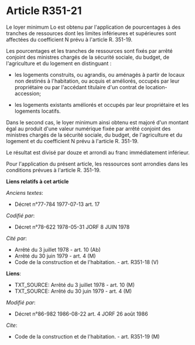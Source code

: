 # Article R351-21

Le loyer minimum Lo est obtenu par l'application de pourcentages à des tranches de ressources dont les limites inférieures et
supérieures sont affectées du coefficient N prévu à l'article R. 351-19.

Les pourcentages et les tranches de ressources sont fixés par arrêté conjoint des ministres chargés de la sécurité sociale,
du budget, de l'agriculture et du logement en distinguant :

- les logements construits, ou agrandis, ou aménagés à partir de locaux non destinés à l'habitation, ou acquis et améliorés,
occupés par leur propriétaire ou par l'accédant titulaire d'un contrat de location-accession;

- les logements existants améliorés et occupés par leur propriétaire et les logements locatifs.

Dans le second cas, le loyer minimum ainsi obtenu est majoré d'un montant égal au produit d'une valeur numérique fixée par
arrêté conjoint des ministres chargés de la sécurité sociale, du budget, de l'agriculture et du logement et du coefficient N
prévu à l'article R. 351-19.

Le résultat est divisé par douze et arrondi au franc immédiatement inférieur.

Pour l'application du présent article, les ressources sont arrondies dans les conditions prévues à l'article R. 351-19.

**Liens relatifs à cet article**

_Anciens textes_:

  - Décret n°77-784 1977-07-13 art. 17

_Codifié par_:

  - Décret n°78-622 1978-05-31 JORF 8 JUIN 1978

_Cité par_:

  - Arrêté du 3 juillet 1978 - art. 10 (Ab)
  - Arrêté du 30 juin 1979 - art. 4 (M)
  - Code de la construction et de l'habitation. - art. R351-18 (V)

**Liens**:

  - TXT_SOURCE: Arrêté du 3 juillet 1978 - art. 10 (M)
  - TXT_SOURCE: Arrêté du 30 juin 1979 - art. 4 (M)

_Modifié par_:

  - Décret n°86-982 1986-08-22 art. 4 JORF 26 août 1986

_Cite_:

  - Code de la construction et de l'habitation. - art. R351-19 (M)
